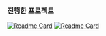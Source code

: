 ### 진행한 프로젝트
[![Readme Card](https://github-readme-stats.vercel.app/api/pin/?username=J0JIN&repo=ArchiVIEW)](https://github.com/J0JIN/ArchiVIEW)
[![Readme Card](https://github-readme-stats.vercel.app/api/pin/?username=J0JIN&repo=G.O.A.Trip)](https://github.com/J0JIN/G.O.A.Trip)
